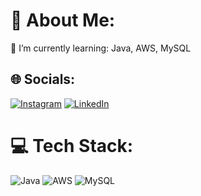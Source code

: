 # 💫 About Me:
🌱 I’m currently learning: Java, AWS, MySQL<br>

## 🌐 Socials:
[![Instagram](https://img.shields.io/badge/Instagram-%23E4405F.svg?logo=Instagram&logoColor=white)](https://instagram.com/a.krogerr) [![LinkedIn](https://img.shields.io/badge/LinkedIn-%230077B5.svg?logo=linkedin&logoColor=white)](https://linkedin.com/in/alexis-kröger-694b3432a) 

# 💻 Tech Stack:
![Java](https://img.shields.io/badge/java-%23ED8B00.svg?style=flat&logo=openjdk&logoColor=white) ![AWS](https://img.shields.io/badge/AWS-%23FF9900.svg?style=flat&logo=amazon-aws&logoColor=white) ![MySQL](https://img.shields.io/badge/mysql-4479A1.svg?style=flat&logo=mysql&logoColor=white)
<!-- Proudly created with GPRM ( https://gprm.itsvg.in ) -->

